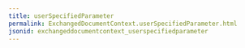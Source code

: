 ```yaml
---
title: userSpecifiedParameter
permalink: ExchangedDocumentContext.userSpecifiedParameter.html
jsonid: exchangeddocumentcontext_userspecifiedparameter
---
```

